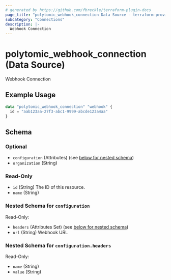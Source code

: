 ```yaml
---
# generated by https://github.com/fbreckle/terraform-plugin-docs
page_title: "polytomic_webhook_connection Data Source - terraform-provider-polytomic"
subcategory: "Connections"
description: |-
  Webhook Connection
---
```


# polytomic_webhook_connection (Data Source)

Webhook Connection

## Example Usage

```terraform
data "polytomic_webhook_connection" "webhook" {
  id = "aab123aa-27f3-abc1-9999-abcde123a4aa"
}
```

<!-- schema generated by tfplugindocs -->
## Schema

### Optional

- `configuration` (Attributes) (see [below for nested schema](#nestedatt--configuration))
- `organization` (String)

### Read-Only

- `id` (String) The ID of this resource.
- `name` (String)

<a id="nestedatt--configuration"></a>
### Nested Schema for `configuration`

Read-Only:

- `headers` (Attributes Set) (see [below for nested schema](#nestedatt--configuration--headers))
- `url` (String) Webhook URL

<a id="nestedatt--configuration--headers"></a>
### Nested Schema for `configuration.headers`

Read-Only:

- `name` (String)
- `value` (String)


